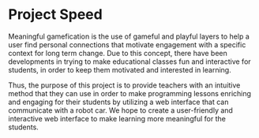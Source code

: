# Project Speed
Meaningful gamefication is the use of gameful and playful layers to help a user find personal connections that motivate engagement with a specific context for long term change. Due to this concept, there have been developments in trying to make educational classes fun and interactive for students, in order to keep them motivated and interested in learning. 

Thus, the purpose of this project is to provide teachers with an intuitive method that they can use in order to make programming lessons enriching and engaging for their students by utilizing a web interface that can communicate with a robot car. We hope to create a user-friendly and interactive web interface to make learning more meaningful for the students.
